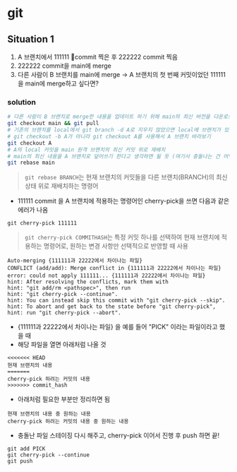 # git
## Situation 1
1. A 브랜치에서 111111 commit 찍은 후 222222 commit 찍음
2. 222222 commit을 main에 merge
3. 다른 사람이 B 브랜치를 main에 merge
-> A 브랜치의 첫 번째 커밋이었던 111111을 main에 merge하고 싶다면?
### solution
```sh
# 다른 사람이 B 브랜치로 merge한 내용을 업데이트 하기 위해 main의 최신 버전을 다운로드
git checkout main && git pull
# 기존의 브랜치를 local에서 git branch -d A로 지우지 않았으면 local에 브랜치가 있을 것이므로
# git checkout -b A가 아니라 git checkout A를 사용해서 A 브랜치 바라보기
git checkout A
# A의 local 커밋을 main 원격 브랜치의 최신 커밋 위로 재배치
# main의 최신 내용을 A 브랜치로 덮어쓰기 한다고 생각하면 될 듯 (여기서 충돌나는 건 어떻게 해결하는지 확인해보기)
git rebase main
```
> `git rebase BRANCH`는 현재 브랜치의 커밋들을 다른 브랜치(BRANCH)의 최신 상태 위로 재배치하는 명령어
- 111111 commit 을 A 브랜치에 적용하는 명령어인 cherry-pick을 쓰면 다음과 같은 에러가 나옴
```
git cherry-pick 111111
```
> `git cherry-pick COMMITHASH`는 특정 커밋 하나를 선택하여 현재 브랜치에 적용하는 명령어로, 원하는 변경 사항만 선택적으로 반영할 때 사용
```
Auto-merging {111111과 22222에서 차이나는 파일}
CONFLICT (add/add): Merge conflict in {111111과 22222에서 차이나는 파일}
error: could not apply 111111... {111111과 22222에서 차이나는 파일}
hint: After resolving the conflicts, mark them with
hint: "git add/rm <pathspec>", then run
hint: "git cherry-pick --continue".
hint: You can instead skip this commit with "git cherry-pick --skip".
hint: To abort and get back to the state before "git cherry-pick",
hint: run "git cherry-pick --abort".
```
- {111111과 22222에서 차이나는 파일} 을 예를 들어 "PICK" 이라는 파일이라고 했을 때
- 해당 파일을 열면 아래처럼 나올 것
```
<<<<<<< HEAD
현재 브랜치의 내용
=======
cherry-pick 하려는 커밋의 내용
>>>>>>> commit_hash
```
- 아래처럼 필요한 부분만 정리하면 됨
```
현재 브랜치의 내용 중 원하는 내용
cherry-pick 하려는 커밋의 내용 중 원하는 내용
```
- 충돌난 파일 스테이징 다시 해주고, cherry-pick 이어서 진행 후 push 하면 끝!
```
git add PICK
git cherry-pick --continue
git push
```

